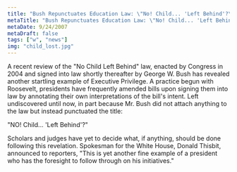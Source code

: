 ```yaml
---
title: "Bush Repunctuates Education Law: \"No! Child... 'Left Behind'?\" Act"
metaTitle: "Bush Repunctuates Education Law: \"No! Child... 'Left Behind'?\" Act"
metaDate: 9/24/2007
metaDraft: false
tags: ["w", "news"]
img: "child_lost.jpg"
---
```


A recent review of the "No Child Left Behind" law, enacted by Congress in 2004 and signed into law shortly thereafter by George W. Bush has revealed another startling example of Executive Privilege. A practice begun with Roosevelt, presidents have frequently amended bills upon signing them into law by annotating their own interpretations of the bill's intent. Left undiscovered until now, in part because Mr. Bush did not attach anything to the law but instead punctuated the title:

"NO! Child... 'Left Behind'?"

Scholars and judges have yet to decide what, if anything, should be done following this revelation. Spokesman for the White House, Donald Thisbit, announced to reporters, "This is yet another fine example of a president who has the foresight to follow through on his initiatives."
